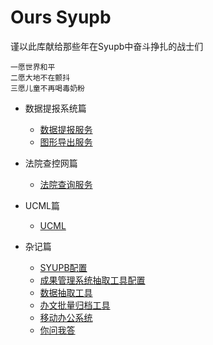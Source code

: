 # Ours Syupb

谨以此库献给那些年在Syupb中奋斗挣扎的战士们

```
一愿世界和平
二愿大地不在颤抖
三愿儿童不再喝毒奶粉
```

* 数据提报系统篇

  * [数据提报服务](PackagerService/README.md)
  * [图形导出服务](MapExporter/README.md)

* 法院查控网篇

  * [法院查询服务](CourtQuery/README.md)

* UCML篇

  * [UCML](UCML/README.md)

* 杂记篇

  * [SYUPB配置](syupb.md)
  * [成果管理系统抽取工具配置](syams.md)
  * [数据抽取工具](datatransfer.md)
  * [办文批量归档工具](bwbatch.md)
  * [移动办公系统](MobileOA/README.md)
  * [你问我答](q&a.md)



